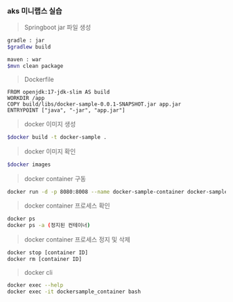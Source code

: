 ### aks 미니랩스 실습 

> Springboot jar 파일 생성 

```bash
gradle : jar
$gradlew build

maven : war
$mvn clean package 
```

> Dockerfile 

```shell
FROM openjdk:17-jdk-slim AS build
WORKDIR /app
COPY build/libs/docker-sample-0.0.1-SNAPSHOT.jar app.jar
ENTRYPOINT ["java", "-jar", "app.jar"]
```

> docker 이미지 생성
 
```bash
$docker build -t docker-sample .
```

>  docker 이미지 확인

```bash
$docker images
```

> docker container 구동

```bash
docker run -d -p 8080:8008 --name docker-sample-container docker-sample
```

> docker container 프로세스 확인

```bash
docker ps
docker ps -a (정지된 컨테이너) 
```

> docker container 프로세스 정지 및 삭제
> 
```bash
docker stop [container ID]
docker rm [container ID]
````

> docker cli 

```bash
docker exec --help 
docker exec -it dockersample_container bash
```


